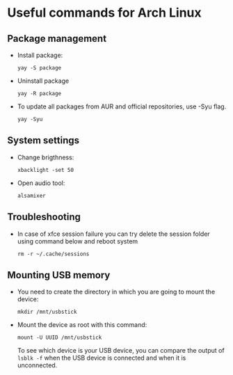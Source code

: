
# Useful commands for Arch Linux

## Package management

- Install package:

	`yay -S package`

- Uninstall package

	`yay -R package`

- To update all packages from AUR and official repositories, use -Syu flag.

	`yay -Syu`


## System settings

- Change brigthness:

	`xbacklight -set 50`

- Open audio tool:

	`alsamixer`

## Troubleshooting

- In case of xfce session failure you can try delete the session folder using command below and reboot system

	`rm -r ~/.cache/sessions`

## Mounting USB memory

- You need to create the directory in which you are going to mount the device:

	`mkdir /mnt/usbstick`

- Mount the device as root with this command:

	`mount -U UUID /mnt/usbstick`

	To see which device is your USB device, you can compare the output of `lsblk -f` when the USB device is connected and when it is unconnected.
